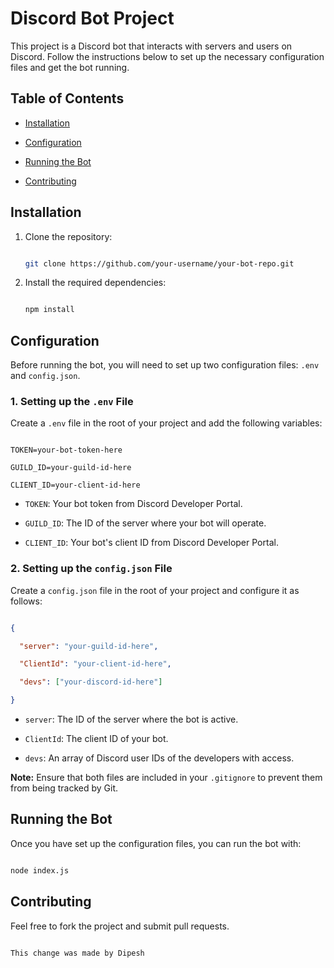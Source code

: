 

# Discord Bot Project



This project is a Discord bot that interacts with servers and users on Discord. Follow the instructions below to set up the necessary configuration files and get the bot running.



## Table of Contents

- [Installation](#installation)

- [Configuration](#configuration)

- [Running the Bot](#running-the-bot)

- [Contributing](#contributing)



## Installation



1. Clone the repository:

    ```bash

    git clone https://github.com/your-username/your-bot-repo.git

    ```



2. Install the required dependencies:

    ```bash

    npm install

    ```



## Configuration



Before running the bot, you will need to set up two configuration files: `.env` and `config.json`.



### 1. Setting up the `.env` File



Create a `.env` file in the root of your project and add the following variables:



```env

TOKEN=your-bot-token-here

GUILD_ID=your-guild-id-here

CLIENT_ID=your-client-id-here

```



- `TOKEN`: Your bot token from Discord Developer Portal.

- `GUILD_ID`: The ID of the server where your bot will operate.

- `CLIENT_ID`: Your bot's client ID from Discord Developer Portal.



### 2. Setting up the `config.json` File



Create a `config.json` file in the root of your project and configure it as follows:



```json

{

  "server": "your-guild-id-here",

  "ClientId": "your-client-id-here",

  "devs": ["your-discord-id-here"]

}

```



- `server`: The ID of the server where the bot is active.

- `ClientId`: The client ID of your bot.

- `devs`: An array of Discord user IDs of the developers with access.



**Note:** Ensure that both files are included in your `.gitignore` to prevent them from being tracked by Git.



## Running the Bot



Once you have set up the configuration files, you can run the bot with:



```bash

node index.js

```



## Contributing



Feel free to fork the project and submit pull requests.

```

This change was made by Dipesh
